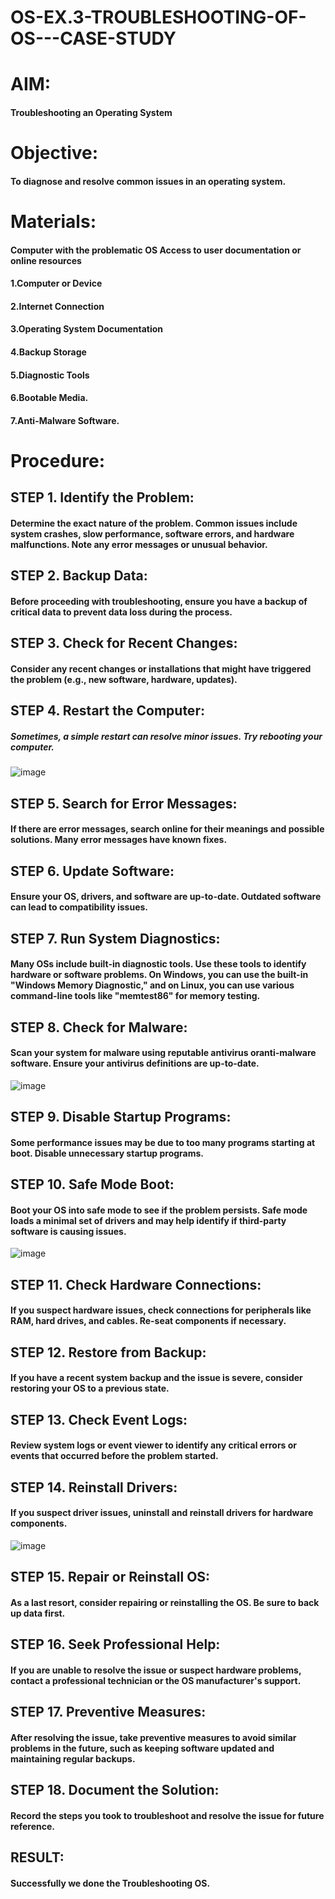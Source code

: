 # OS-EX.3-TROUBLESHOOTING-OF-OS---CASE-STUDY

# AIM:
#### Troubleshooting an Operating System
 
# Objective:
#### To diagnose and resolve common issues in an operating system.

# Materials:
#### Computer with the problematic OS Access to user documentation or online resources
#### 1.Computer or Device
#### 2.Internet Connection
#### 3.Operating System Documentation
#### 4.Backup Storage
#### 5.Diagnostic Tools
#### 6.Bootable Media.
#### 7.Anti-Malware Software.



# Procedure:
## STEP 1. Identify the Problem:
#### Determine the exact nature of the problem. Common issues include system crashes, slow performance, software errors, and hardware malfunctions. Note any error messages or unusual behavior.

## STEP 2. Backup Data:
#### Before proceeding with troubleshooting, ensure you have a backup of critical data to prevent data loss during the process.

## STEP 3. Check for Recent Changes:
#### Consider any recent changes or installations that might have triggered the problem (e.g., new software, hardware, updates).

## STEP 4. Restart the Computer:
##### Sometimes, a simple restart can resolve minor issues. Try rebooting your computer.
![image](https://github.com/Raja8334/OS-EX.3-TROUBLESHOOTING-OF-OS---CASE-STUDY/assets/120719634/2074e4ec-93ff-46cb-915d-6abed6f1d75a)


## STEP 5. Search for Error Messages:
#### If there are error messages, search online for their meanings and possible solutions. Many error messages have known fixes.

## STEP 6. Update Software:
#### Ensure your OS, drivers, and software are up-to-date. Outdated software can lead to compatibility issues.

## STEP 7. Run System Diagnostics:
#### Many OSs include built-in diagnostic tools. Use these tools to identify hardware or software problems. On Windows, you can use the built-in "Windows Memory Diagnostic," and on Linux, you can use various command-line tools like "memtest86" for memory testing.

## STEP 8. Check for Malware:
#### Scan your system for malware using reputable antivirus oranti-malware software. Ensure your antivirus definitions are up-to-date.
![image](https://github.com/Raja8334/OS-EX.3-TROUBLESHOOTING-OF-OS---CASE-STUDY/assets/120719634/6e677d06-2a88-4d3d-b44e-f4d2d744fb09)

## STEP 9. Disable Startup Programs:
#### Some performance issues may be due to too many programs starting at boot. Disable unnecessary startup programs.

## STEP 10. Safe Mode Boot:
#### Boot your OS into safe mode to see if the problem persists. Safe mode loads a minimal set of drivers and may help identify if third-party software is causing issues.
![image](https://github.com/Raja8334/OS-EX.3-TROUBLESHOOTING-OF-OS---CASE-STUDY/assets/120719634/24ed9b71-9eeb-47a8-862f-2f1c28abdc1c)


## STEP 11. Check Hardware Connections:
#### If you suspect hardware issues, check connections for peripherals like RAM, hard drives, and cables. Re-seat components if necessary.

## STEP 12. Restore from Backup:
#### If you have a recent system backup and the issue is severe, consider restoring your OS to a previous state.

## STEP 13. Check Event Logs:
#### Review system logs or event viewer to identify any critical errors or events that occurred before the problem started.

## STEP 14. Reinstall Drivers:
#### If you suspect driver issues, uninstall and reinstall drivers for hardware components.
![image](https://github.com/Raja8334/OS-EX.3-TROUBLESHOOTING-OF-OS---CASE-STUDY/assets/120719634/aff6f895-a496-468f-99b2-97ba4144687b)


## STEP 15. Repair or Reinstall OS:
#### As a last resort, consider repairing or reinstalling the OS. Be sure to back up data first.

## STEP 16. Seek Professional Help:
#### If you are unable to resolve the issue or suspect hardware problems, contact a professional technician or the OS manufacturer's support.

## STEP 17. Preventive Measures:
#### After resolving the issue, take preventive measures to avoid similar problems in the future, such as keeping software updated and maintaining regular backups.

## STEP 18. Document the Solution:
#### Record the steps you took to troubleshoot and resolve the issue for future reference.

## RESULT:
#### Successfully we done the Troubleshooting OS.
